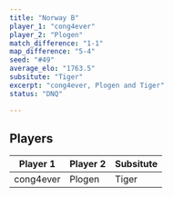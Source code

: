 ```yaml
---
title: "Norway B"
player_1: "cong4ever"
player_2: "Plogen"
match_difference: "1-1"
map_difference: "5-4"
seed: "#49"
average_elo: "1763.5"
subsitute: "Tiger"
excerpt: "cong4ever, Plogen and Tiger"
status: "DNQ"

---
```

## Players

| Player 1 | Player 2 | Subsitute |
| -- | -- | -- |
| cong4ever | Plogen | Tiger |
